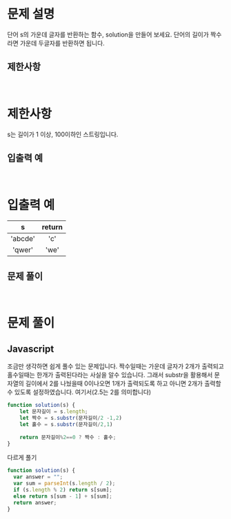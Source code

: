 # 문제 설명

단어 s의 가운데 글자를 반환하는 함수, solution을 만들어 보세요. 단어의 길이가 짝수라면 가운데 두글자를 반환하면 됩니다.

## 제한사항
<br />

# 제한사항

s는 길이가 1 이상, 100이하인 스트링입니다.

## 입출력 예
<br />

# 입출력 예

|    s    | return |
| :-----: | :----: |
| 'abcde' |  'c'   |
| 'qwer'  |  'we'  |

## 문제 풀이
<br />

# 문제 풀이

## Javascript

조금만 생각하면 쉽게 풀수 있는 문제입니다. 짝수일때는 가운데 글자가 2개가 출력되고 홀수일때는 한개가 출력된다라는 사실을 알수 있습니다. 그래서 substr을 활용해서 문자열의 길이에서 2를 나눴을때 0이나오면 1개가 출력되도록 하고 아니면 2개가 출력할수 있도록 설정하였습니다. 여기서(2.5는 2를 의미합니다)
<br />

```js
function solution(s) {
    let 문자길이 = s.length;
    let 짝수 = s.substr(문자길이/2 -1,2)
    let 홀수 = s.substr(문자길이/2,1)
    
    return 문자길이%2==0 ? 짝수 : 홀수;
}
```

다르게 풀기

```js
function solution(s) {
  var answer = "";
  var sum = parseInt(s.length / 2);
  if (s.length % 2) return s[sum];
  else return s[sum - 1] + s[sum];
  return answer;
}
```